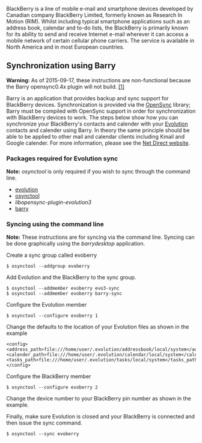 BlackBerry is a line of mobile e-mail and smartphone devices developed by Canadian company BlackBerry Limited, formerly known as Research In Motion (RIM). Whilst including typical smartphone applications such as an address book, calendar and to-do lists, the BlackBerry is primarily known for its ability to send and receive Internet e-mail wherever it can access a mobile network of certain cellular phone carriers. The service is available in North America and in most European countries.

## Synchronization using Barry

**Warning:** As of 2015-09-17, these instructions are non-functional because the Barry opensync0.4x plugin will not build. [[1]](http://sourceforge.net/p/barry/mailman/barry-devel/thread/20120725215119.GA31202@foursquare.net/)

Barry is an application that provides backup and sync support for BlackBerry devices. Synchronization is provided via the [OpenSync](/index.php/OpenSync "OpenSync") library; Barry must be compiled with OpenSync support in order for synchronization with BlackBerry devices to work. The steps below show how you can synchronize your BlackBerry's contacts and calender with your [Evolution](/index.php/Evolution "Evolution") contacts and calender using Barry. In theory the same principle should be able to be applied to other mail and calendar clients including Kmail and Google calender. For more information, please see the [Net Direct website](http://www.netdirect.ca/software/packages/barry/sync.php).

### Packages required for Evolution sync

**Note:** _osynctool_ is only required if you wish to sync through the command line.

*   [evolution](https://www.archlinux.org/packages/?name=evolution)
*   [osynctool](https://aur.archlinux.org/packages/osynctool/)
*   _libopensync-plugin-evolution3_
*   [barry](https://aur.archlinux.org/packages/barry/)

### Syncing using the command line

**Note:** These instructions are for syncing via the command line. Syncing can be done graphically using the _barrydesktop_ application.

Create a sync group called evoberry

```
$ osynctool --addgroup evoberry

```

Add Evolution and the BlackBerry to the sync group.

```
$ osynctool --addmember evoberry evo3-sync
$ osynctool --addmember evoberry barry-sync

```

Configure the Evolution member

```
$ osynctool --configure evoberry 1

```

Change the defaults to the location of your Evolution files as shown in the example

```
<config>
<address_path>file:///home/user/.evolution/addressbook/local/system</address_path>
<calender_path>file:///home/user/.evolution/calendar/local/system</calender_path>
<tasks_path>file:///home/user/.evolution/tasks/local/system</tasks_path>
</config>

```

Configure the BlackBerry member

```
$ osynctool --configure evoberry 2

```

Change the device number to your BlackBerry pin number as shown in the example.

Finally, make sure Evolution is closed and your BlackBerry is connected and then issue the sync command.

```
$ osynctool --sync evoberry

```
